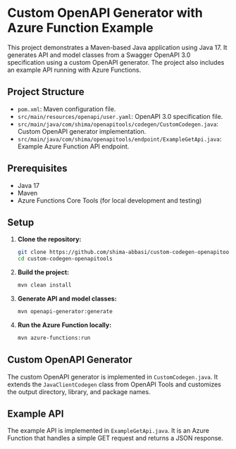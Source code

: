 # Custom OpenAPI Generator with Azure Function Example

This project demonstrates a Maven-based Java application using Java 17. It generates API and model classes from a Swagger OpenAPI 3.0 specification using a custom OpenAPI generator. The project also includes an example API running with Azure Functions.

## Project Structure

- `pom.xml`: Maven configuration file.
- `src/main/resources/openapi/user.yaml`: OpenAPI 3.0 specification file.
- `src/main/java/com/shima/openapitools/codegen/CustomCodegen.java`: Custom OpenAPI generator implementation.
- `src/main/java/com/shima/openapitools/endpoint/ExampleGetApi.java`: Example Azure Function API endpoint.

## Prerequisites

- Java 17
- Maven
- Azure Functions Core Tools (for local development and testing)

## Setup

1. **Clone the repository:**

    ```sh
    git clone https://github.com/shima-abbasi/custom-codegen-openapitools.git
    cd custom-codegen-openapitools
    ```

2. **Build the project:**

    ```sh
    mvn clean install
    ```

3. **Generate API and model classes:**

    ```sh
    mvn openapi-generator:generate
    ```

4. **Run the Azure Function locally:**

    ```sh
    mvn azure-functions:run
    ```

## Custom OpenAPI Generator

The custom OpenAPI generator is implemented in `CustomCodegen.java`. It extends the `JavaClientCodegen` class from OpenAPI Tools and customizes the output directory, library, and package names.

## Example API

The example API is implemented in `ExampleGetApi.java`. It is an Azure Function that handles a simple GET request and returns a JSON response.

